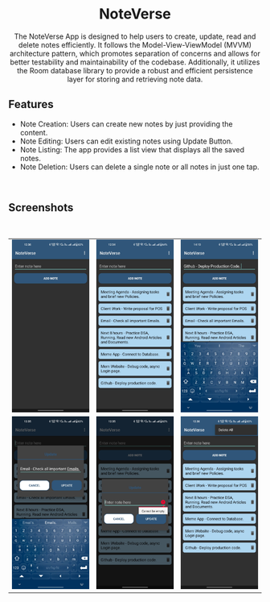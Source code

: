 <div align="center">
        
# NoteVerse
        
The NoteVerse App is designed to help users to create, update, read and delete notes efficiently. It follows the Model-View-ViewModel (MVVM) architecture pattern, which promotes separation of concerns and allows for better testability and maintainability of the codebase. Additionally, it utilizes the Room database library to provide a robust and efficient persistence layer for storing and retrieving note data.

</div>


## Features

- Note Creation: Users can create new notes by just providing the content.
- Note Editing: Users can edit existing notes using Update Button.
- Note Listing: The app provides a list view that displays all the saved notes. 
- Note Deletion: Users can delete a single note or all notes in just one tap.
<br>

## Screenshots
<br>

<table>
    <tr>
        <td><img src = "/Screenshots/1.jpg" ></td>
        <td><img src = "/Screenshots/2.jpg" ></td>
        <td><img src = "/Screenshots/3.jpg" ></td>
    </tr>
    <tr>
        <td><img src = "/Screenshots/4.jpg" ></td>
        <td><img src = "/Screenshots/5.jpg" ></td>
        <td><img src = "/Screenshots/6.jpg" ></td>
    </tr>
</table>  

